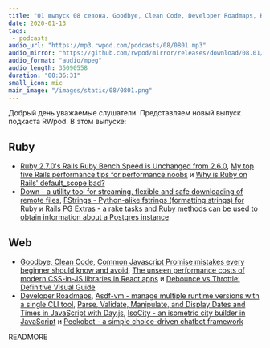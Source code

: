 ```yaml
---
title: "01 выпуск 08 сезона. Goodbye, Clean Code, Developer Roadmaps, Rails PG Extras, Asdf-vm, IsoCity и прочее"
date: 2020-01-13
tags:
 - podcasts
audio_url: "https://mp3.rwpod.com/podcasts/08/0801.mp3"
audio_mirror: "https://github.com/rwpod/mirror/releases/download/08.01/0801.mp3"
audio_format: "audio/mpeg"
audio_length: 35090558
duration: "00:36:31"
small_icon: mic
main_image: "/images/static/08/0801.png"
---
```


Добрый день уважаемые слушатели. Представляем новый выпуск подкаста RWpod. В этом выпуске:

## Ruby

 - [Ruby 2.7.0's Rails Ruby Bench Speed is Unchanged from 2.6.0](http://engineering.appfolio.com/appfolio-engineering/2019/12/27/ruby-270s-rails-ruby-bench-speed-is-unchanged-from-260), [My top five Rails performance tips for performance noobs](https://www.codewithjason.com/rails-performance-tips/) и [Why is Ruby on Rails' default_scope bad?](https://piechowski.io/post/why-is-default-scope-bad-rails/)
 - [Down - a utility tool for streaming, flexible and safe downloading of remote files](https://github.com/janko/down), [FStrings - Python-alike fstrings (formatting strings) for Ruby](https://github.com/zverok/fstrings) и [Rails PG Extras - a rake tasks and Ruby methods can be used to obtain information about a Postgres instance](https://github.com/pawurb/rails-pg-extras)

## Web

 - [Goodbye, Clean Code](https://overreacted.io/goodbye-clean-code/), [Common Javascript Promise mistakes every beginner should know and avoid](https://gosink.in/common-javascript-promise-mistakes-beginners/), [The unseen performance costs of modern CSS-in-JS libraries in React apps](https://calendar.perfplanet.com/2019/the-unseen-performance-costs-of-css-in-js-in-react-apps/) и [Debounce vs Throttle: Definitive Visual Guide](https://redd.one/blog/debounce-vs-throttle)
 - [Developer Roadmaps](https://roadmap.sh/roadmaps), [Asdf-vm - manage multiple runtime versions with a single CLI tool](https://asdf-vm.com/#/), [Parse, Validate, Manipulate, and Display Dates and Times in JavaScript with Day.js](https://alligator.io/js/dayjs/), [IsoCity - an isometric city builder in JavaScript](https://github.com/victorqribeiro/isocity) и [Peekobot - a simple choice-driven chatbot framework](https://peekobot.github.io/peekobot/)


READMORE

